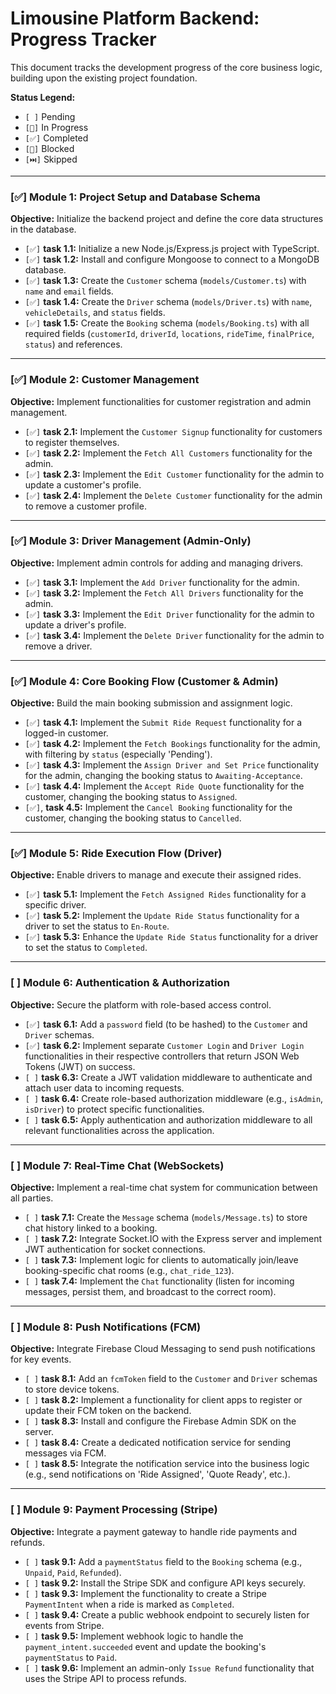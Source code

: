 # Limousine Platform Backend: Progress Tracker

This document tracks the development progress of the core business logic, building upon the existing project foundation.

**Status Legend:**
*   `[ ]` Pending
*   `[🔄]` In Progress
*   `[✅]` Completed
*   `[🚫]` Blocked
*   `[⏭️]` Skipped

---

### [✅] Module 1: Project Setup and Database Schema

**Objective:** Initialize the backend project and define the core data structures in the database.

*   `[✅]` **task 1.1:** Initialize a new Node.js/Express.js project with TypeScript.
*   `[✅]` **task 1.2:** Install and configure Mongoose to connect to a MongoDB database.
*   `[✅]` **task 1.3:** Create the `Customer` schema (`models/Customer.ts`) with `name` and `email` fields.
*   `[✅]` **task 1.4:** Create the `Driver` schema (`models/Driver.ts`) with `name`, `vehicleDetails`, and `status` fields.
*   `[✅]` **task 1.5:** Create the `Booking` schema (`models/Booking.ts`) with all required fields (`customerId`, `driverId`, `locations`, `rideTime`, `finalPrice`, `status`) and references.

---

### [✅] Module 2: Customer Management

**Objective:** Implement functionalities for customer registration and admin management.

*   `[✅]` **task 2.1:** Implement the `Customer Signup` functionality for customers to register themselves.
*   `[✅]` **task 2.2:** Implement the `Fetch All Customers` functionality for the admin.
*   `[✅]` **task 2.3:** Implement the `Edit Customer` functionality for the admin to update a customer's profile.
*   `[✅]` **task 2.4:** Implement the `Delete Customer` functionality for the admin to remove a customer profile.

---

### [✅] Module 3: Driver Management (Admin-Only)

**Objective:** Implement admin controls for adding and managing drivers.

*   `[✅]` **task 3.1:** Implement the `Add Driver` functionality for the admin.
*   `[✅]` **task 3.2:** Implement the `Fetch All Drivers` functionality for the admin.
*   `[✅]` **task 3.3:** Implement the `Edit Driver` functionality for the admin to update a driver's profile.
*   `[✅]` **task 3.4:** Implement the `Delete Driver` functionality for the admin to remove a driver.

---

### [✅] Module 4: Core Booking Flow (Customer & Admin)

**Objective:** Build the main booking submission and assignment logic.

*   `[✅]` **task 4.1:** Implement the `Submit Ride Request` functionality for a logged-in customer.
*   `[✅]` **task 4.2:** Implement the `Fetch Bookings` functionality for the admin, with filtering by `status` (especially 'Pending').
*   `[✅]` **task 4.3:** Implement the `Assign Driver and Set Price` functionality for the admin, changing the booking status to `Awaiting-Acceptance`.
*   `[✅]` **task 4.4:** Implement the `Accept Ride Quote` functionality for the customer, changing the booking status to `Assigned`.
*   `[✅]`, **task 4.5:** Implement the `Cancel Booking` functionality for the customer, changing the booking status to `Cancelled`.

---

### [✅] Module 5: Ride Execution Flow (Driver)

**Objective:** Enable drivers to manage and execute their assigned rides.

*   `[✅]` **task 5.1:** Implement the `Fetch Assigned Rides` functionality for a specific driver.
*   `[✅]` **task 5.2:** Implement the `Update Ride Status` functionality for a driver to set the status to `En-Route`.
*   `[✅]` **task 5.3:** Enhance the `Update Ride Status` functionality for a driver to set the status to `Completed`.

---

### [ ] Module 6: Authentication & Authorization

**Objective:** Secure the platform with role-based access control.

*   `[✅]` **task 6.1:** Add a `password` field (to be hashed) to the `Customer` and `Driver` schemas.
*   `[✅]` **task 6.2:** Implement separate `Customer Login` and `Driver Login` functionalities in their respective controllers that return JSON Web Tokens (JWT) on success.
*   `[ ]` **task 6.3:** Create a JWT validation middleware to authenticate and attach user data to incoming requests.
*   `[ ]` **task 6.4:** Create role-based authorization middleware (e.g., `isAdmin`, `isDriver`) to protect specific functionalities.
*   `[ ]` **task 6.5:** Apply authentication and authorization middleware to all relevant functionalities across the application.

---

### [ ] Module 7: Real-Time Chat (WebSockets)

**Objective:** Implement a real-time chat system for communication between all parties.

*   `[ ]` **task 7.1:** Create the `Message` schema (`models/Message.ts`) to store chat history linked to a booking.
*   `[ ]` **task 7.2:** Integrate Socket.IO with the Express server and implement JWT authentication for socket connections.
*   `[ ]` **task 7.3:** Implement logic for clients to automatically join/leave booking-specific chat rooms (e.g., `chat_ride_123`).
*   `[ ]` **task 7.4:** Implement the `Chat` functionality (listen for incoming messages, persist them, and broadcast to the correct room).

---

### [ ] Module 8: Push Notifications (FCM)

**Objective:** Integrate Firebase Cloud Messaging to send push notifications for key events.

*   `[ ]` **task 8.1:** Add an `fcmToken` field to the `Customer` and `Driver` schemas to store device tokens.
*   `[ ]` **task 8.2:** Implement a functionality for client apps to register or update their FCM token on the backend.
*   `[ ]` **task 8.3:** Install and configure the Firebase Admin SDK on the server.
*   `[ ]` **task 8.4:** Create a dedicated notification service for sending messages via FCM.
*   `[ ]` **task 8.5:** Integrate the notification service into the business logic (e.g., send notifications on 'Ride Assigned', 'Quote Ready', etc.).

---

### [ ] Module 9: Payment Processing (Stripe)

**Objective:** Integrate a payment gateway to handle ride payments and refunds.

*   `[ ]` **task 9.1:** Add a `paymentStatus` field to the `Booking` schema (e.g., `Unpaid`, `Paid`, `Refunded`).
*   `[ ]` **task 9.2:** Install the Stripe SDK and configure API keys securely.
*   `[ ]` **task 9.3:** Implement the functionality to create a Stripe `PaymentIntent` when a ride is marked as `Completed`.
*   `[ ]` **task 9.4:** Create a public webhook endpoint to securely listen for events from Stripe.
*   `[ ]` **task 9.5:** Implement webhook logic to handle the `payment_intent.succeeded` event and update the booking's `paymentStatus` to `Paid`.
*   `[ ]` **task 9.6:** Implement an admin-only `Issue Refund` functionality that uses the Stripe API to process refunds.

